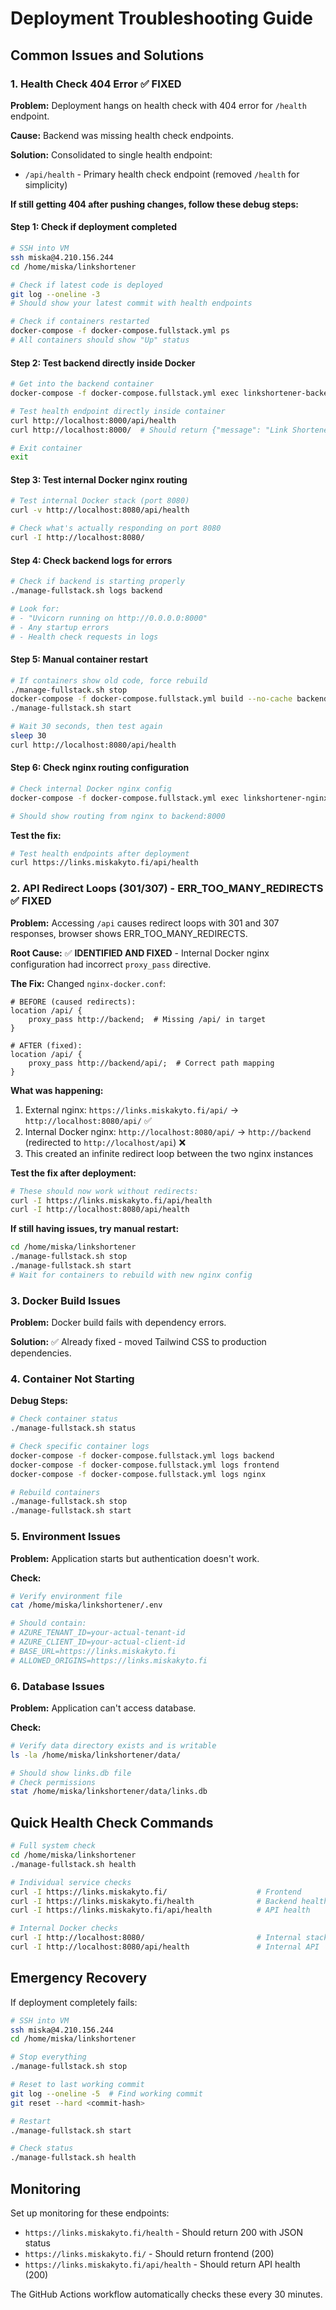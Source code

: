 # Deployment Troubleshooting Guide

## Common Issues and Solutions

### 1. Health Check 404 Error ✅ FIXED

**Problem:** Deployment hangs on health check with 404 error for `/health` endpoint.

**Cause:** Backend was missing health check endpoints.

**Solution:** Consolidated to single health endpoint:
- `/api/health` - Primary health check endpoint (removed `/health` for simplicity)

**If still getting 404 after pushing changes, follow these debug steps:**

#### Step 1: Check if deployment completed
```bash
# SSH into VM
ssh miska@4.210.156.244
cd /home/miska/linkshortener

# Check if latest code is deployed
git log --oneline -3
# Should show your latest commit with health endpoints

# Check if containers restarted
docker-compose -f docker-compose.fullstack.yml ps
# All containers should show "Up" status
```

#### Step 2: Test backend directly inside Docker
```bash
# Get into the backend container
docker-compose -f docker-compose.fullstack.yml exec linkshortener-backend bash

# Test health endpoint directly inside container
curl http://localhost:8000/api/health
curl http://localhost:8000/  # Should return {"message": "Link Shortener API", "version": "1.0.0"}

# Exit container
exit
```

#### Step 3: Test internal Docker nginx routing
```bash
# Test internal Docker stack (port 8080)
curl -v http://localhost:8080/api/health

# Check what's actually responding on port 8080
curl -I http://localhost:8080/
```

#### Step 4: Check backend logs for errors
```bash
# Check if backend is starting properly
./manage-fullstack.sh logs backend

# Look for:
# - "Uvicorn running on http://0.0.0.0:8000"
# - Any startup errors
# - Health check requests in logs
```

#### Step 5: Manual container restart
```bash
# If containers show old code, force rebuild
./manage-fullstack.sh stop
docker-compose -f docker-compose.fullstack.yml build --no-cache backend
./manage-fullstack.sh start

# Wait 30 seconds, then test again
sleep 30
curl http://localhost:8080/api/health
```

#### Step 6: Check nginx routing configuration
```bash
# Check internal Docker nginx config
docker-compose -f docker-compose.fullstack.yml exec linkshortener-nginx cat /etc/nginx/conf.d/default.conf

# Should show routing from nginx to backend:8000
```

**Test the fix:**
```bash
# Test health endpoints after deployment
curl https://links.miskakyto.fi/api/health
```

### 2. API Redirect Loops (301/307) - ERR_TOO_MANY_REDIRECTS ✅ FIXED

**Problem:** Accessing `/api` causes redirect loops with 301 and 307 responses, browser shows ERR_TOO_MANY_REDIRECTS.

**Root Cause:** ✅ **IDENTIFIED AND FIXED** - Internal Docker nginx configuration had incorrect `proxy_pass` directive.

**The Fix:** Changed `nginx-docker.conf`:
```nginx
# BEFORE (caused redirects):
location /api/ {
    proxy_pass http://backend;  # Missing /api/ in target
}

# AFTER (fixed):
location /api/ {
    proxy_pass http://backend/api/;  # Correct path mapping
}
```

**What was happening:**
1. External nginx: `https://links.miskakyto.fi/api/` → `http://localhost:8080/api/` ✅
2. Internal Docker nginx: `http://localhost:8080/api/` → `http://backend` (redirected to `http://localhost/api`) ❌
3. This created an infinite redirect loop between the two nginx instances

**Test the fix after deployment:**
```bash
# These should now work without redirects:
curl -I https://links.miskakyto.fi/api/health
curl -I http://localhost:8080/api/health
```

**If still having issues, try manual restart:**
```bash
cd /home/miska/linkshortener
./manage-fullstack.sh stop
./manage-fullstack.sh start
# Wait for containers to rebuild with new nginx config
```

### 3. Docker Build Issues

**Problem:** Docker build fails with dependency errors.

**Solution:** ✅ Already fixed - moved Tailwind CSS to production dependencies.

### 4. Container Not Starting

**Debug Steps:**
```bash
# Check container status
./manage-fullstack.sh status

# Check specific container logs
docker-compose -f docker-compose.fullstack.yml logs backend
docker-compose -f docker-compose.fullstack.yml logs frontend
docker-compose -f docker-compose.fullstack.yml logs nginx

# Rebuild containers
./manage-fullstack.sh stop
./manage-fullstack.sh start
```

### 5. Environment Issues

**Problem:** Application starts but authentication doesn't work.

**Check:**
```bash
# Verify environment file
cat /home/miska/linkshortener/.env

# Should contain:
# AZURE_TENANT_ID=your-actual-tenant-id
# AZURE_CLIENT_ID=your-actual-client-id
# BASE_URL=https://links.miskakyto.fi
# ALLOWED_ORIGINS=https://links.miskakyto.fi
```

### 6. Database Issues

**Problem:** Application can't access database.

**Check:**
```bash
# Verify data directory exists and is writable
ls -la /home/miska/linkshortener/data/

# Should show links.db file
# Check permissions
stat /home/miska/linkshortener/data/links.db
```

## Quick Health Check Commands

```bash
# Full system check
cd /home/miska/linkshortener
./manage-fullstack.sh health

# Individual service checks
curl -I https://links.miskakyto.fi/                    # Frontend
curl -I https://links.miskakyto.fi/health              # Backend health
curl -I https://links.miskakyto.fi/api/health          # API health

# Internal Docker checks
curl -I http://localhost:8080/                         # Internal stack
curl -I http://localhost:8080/api/health               # Internal API
```

## Emergency Recovery

If deployment completely fails:

```bash
# SSH into VM
ssh miska@4.210.156.244
cd /home/miska/linkshortener

# Stop everything
./manage-fullstack.sh stop

# Reset to last working commit
git log --oneline -5  # Find working commit
git reset --hard <commit-hash>

# Restart
./manage-fullstack.sh start

# Check status
./manage-fullstack.sh health
```

## Monitoring

Set up monitoring for these endpoints:
- `https://links.miskakyto.fi/health` - Should return 200 with JSON status
- `https://links.miskakyto.fi/` - Should return frontend (200)
- `https://links.miskakyto.fi/api/health` - Should return API health (200)

The GitHub Actions workflow automatically checks these every 30 minutes.
